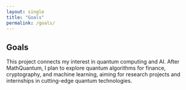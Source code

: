 ```yaml
---
layout: single
title: "Goals"
permalink: /goals/
---
```


## Goals
This project connects my interest in quantum computing and AI. After MathQuantum, I plan to explore quantum algorithms for finance, cryptography, and machine learning, aiming for research projects and internships in cutting-edge quantum technologies.


